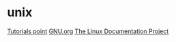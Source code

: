 # unix


[Tutorials point](https://www.tutorialspoint.com/unix/index.htm)
[GNU.org](https://www.gnu.org/)
[The Linux Documentation Project](http://www.tldp.org/)

